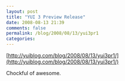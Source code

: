```yaml
---
layout: post
title: "YUI 3 Preview Release"
date: 2008-08-13 21:39
comments: false
permalink: /blog/2008/08/13/yui3pr1
categories:
---
```


 [http://yuiblog.com/blog/2008/08/13/yui3pr1/](http://yuiblog.com/blog/2008/08/13/yui3pr1/) 



Chockful of awesome.